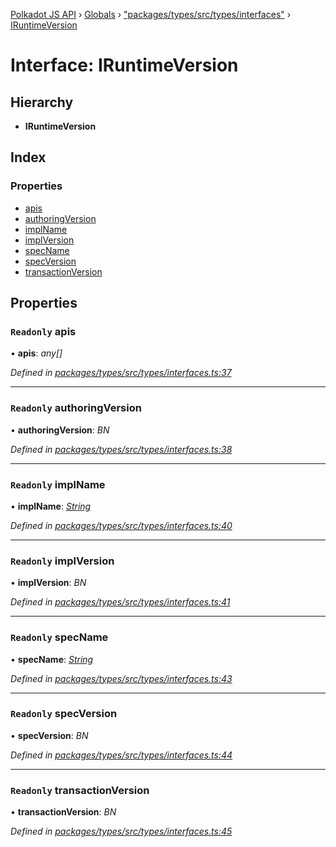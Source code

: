 [Polkadot JS API](../README.md) › [Globals](../globals.md) › ["packages/types/src/types/interfaces"](../modules/_packages_types_src_types_interfaces_.md) › [IRuntimeVersion](_packages_types_src_types_interfaces_.iruntimeversion.md)

# Interface: IRuntimeVersion

## Hierarchy

* **IRuntimeVersion**

## Index

### Properties

* [apis](_packages_types_src_types_interfaces_.iruntimeversion.md#readonly-apis)
* [authoringVersion](_packages_types_src_types_interfaces_.iruntimeversion.md#readonly-authoringversion)
* [implName](_packages_types_src_types_interfaces_.iruntimeversion.md#readonly-implname)
* [implVersion](_packages_types_src_types_interfaces_.iruntimeversion.md#readonly-implversion)
* [specName](_packages_types_src_types_interfaces_.iruntimeversion.md#readonly-specname)
* [specVersion](_packages_types_src_types_interfaces_.iruntimeversion.md#readonly-specversion)
* [transactionVersion](_packages_types_src_types_interfaces_.iruntimeversion.md#readonly-transactionversion)

## Properties

### `Readonly` apis

• **apis**: *any[]*

*Defined in [packages/types/src/types/interfaces.ts:37](https://github.com/polkadot-js/api/blob/609581430f/packages/types/src/types/interfaces.ts#L37)*

___

### `Readonly` authoringVersion

• **authoringVersion**: *BN*

*Defined in [packages/types/src/types/interfaces.ts:38](https://github.com/polkadot-js/api/blob/609581430f/packages/types/src/types/interfaces.ts#L38)*

___

### `Readonly` implName

• **implName**: *[String](../classes/_packages_types_src_primitive_text_.text.md#static-string)*

*Defined in [packages/types/src/types/interfaces.ts:40](https://github.com/polkadot-js/api/blob/609581430f/packages/types/src/types/interfaces.ts#L40)*

___

### `Readonly` implVersion

• **implVersion**: *BN*

*Defined in [packages/types/src/types/interfaces.ts:41](https://github.com/polkadot-js/api/blob/609581430f/packages/types/src/types/interfaces.ts#L41)*

___

### `Readonly` specName

• **specName**: *[String](../classes/_packages_types_src_primitive_text_.text.md#static-string)*

*Defined in [packages/types/src/types/interfaces.ts:43](https://github.com/polkadot-js/api/blob/609581430f/packages/types/src/types/interfaces.ts#L43)*

___

### `Readonly` specVersion

• **specVersion**: *BN*

*Defined in [packages/types/src/types/interfaces.ts:44](https://github.com/polkadot-js/api/blob/609581430f/packages/types/src/types/interfaces.ts#L44)*

___

### `Readonly` transactionVersion

• **transactionVersion**: *BN*

*Defined in [packages/types/src/types/interfaces.ts:45](https://github.com/polkadot-js/api/blob/609581430f/packages/types/src/types/interfaces.ts#L45)*
